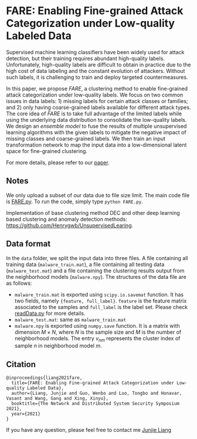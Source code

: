# FARE: Enabling Fine-grained Attack Categorization under Low-quality Labeled Data

Supervised machine learning classifiers have been widely used for attack detection, but their training requires abundant high-quality labels. Unfortunately, high-quality labels are difficult to obtain in practice due to the high cost of data labeling and the constant evolution of attackers. Without such labels, it is challenging to train and deploy targeted countermeasures.

In this paper, we propose *FARE*, a clustering method to enable fine-grained attack categorization under low-quality labels. We focus on two common issues in data labels: 1) missing labels for certain attack classes or families; and 2) only having coarse-grained labels available for different attack types. The core idea of *FARE* is to take full advantage of the limited labels while using the underlying data distribution to consolidate the low-quality labels. We design an *ensemble model* to fuse the results of multiple unsupervised learning algorithms with the given labels to mitigate the negative impact of missing classes and coarse-grained labels. We then train an input transformation network to map the input data into a low-dimensional latent space for fine-grained clustering. 

For more details, please refer to our [paper](./ndss21.pdf).

## Notes

We only upload a subset of our data due to file size limit. The main code file is [FARE.py](./FARE.py). To run the code, simply type `python FARE.py`.

Implementation of base clustering method DEC and other deep learning based clustering and anomaly detection methods: https://github.com/Henrygwb/UnsupervisedLearing.

## Data format

In the `data` folder, we split the input data into three files. A file containing all training data (`malware_train.mat`), a file containing all testing data (`malware_test.mat`) and a file containing the clustering results output from the neighborhood models (`malware.npy`). The structures of the data file are as follows:

* `malware_train.mat` is exported using `scipy.io.savemat` function. It has two fields, namely `{feature, full_label}`. `feature` is the feature matrix associated to the samples and `full_label` is the label set. Please check [readData.py](./readData.py) for more details.
* `malware_test.mat`: same as `malware_train.mat`
* `malware.npy` is exported using `numpy.save` function. It is a matrix with dimension $M\times N$, where $N$ is the sample size and $M$ is the number of neighborhood models. The entry $v_{nm}$ represents the cluster index of sample $n$ in neighborhood model $m$.

## Citation

```
@inproceedings{liang2021fare,
  title={FARE: Enabling Fine-grained Attack Categorization under Low-quality Labeled Data},
  author={Liang, Junjie and Guo, Wenbo and Luo, Tongbo and Honavar, Vasant and Wang, Gang and Xing, Xinyu},
  booktitle={The Network and Distributed System Security Symposium 2021},
  year={2021}
}
```

If you have any question, please feel free to contact me [Junjie Liang](mailto:jul672@ist.psu.edu)

